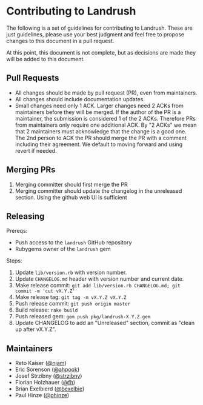 # Contributing to Landrush

The following is a set of guidelines for contributing to Landrush.
These are just guidelines, please use your best judgment and feel free
to propose changes to this document in a pull request.

At this point, this document is not complete, but as decisions are made
they will be added to this document.

## Pull Requests

* All changes should be made by pull request (PR), even from maintainers. 
* All changes should include documentation updates.
* Small changes need only 1 ACK.  Larger changes need 2 ACKs from
  maintainers before they will be merged. If the author of the PR is a
  maintainer, the submission is considered 1 of the 2 ACKs. Therefore PRs
  from maintainers only require one additional ACK. By "2 ACKs" we mean
  that 2 maintainers must acknowledge that the change is a good one. The
  2nd person to ACK the PR should merge the PR with a comment including
  their agreement.  We default to moving forward and using revert if needed.

## Merging PRs

1. Merging committer should first merge the PR
2. Merging committer should update the changelog in the unreleased
   section.  Using the github web UI is sufficient

## Releasing

Prereqs:

* Push access to the `landrush` GitHub repository
* Rubygems owner of the `landrush` gem

Steps:

1. Update `lib/version.rb` with version number.
2. Update `CHANGELOG.md` header with version number and current date.
3. Make release commit: `git add lib/version.rb CHANGELOG.md; git commit -m 'cut vX.Y.Z'`
4. Make release tag: `git tag -m vX.Y.Z vX.Y.Z`
5. Push release commit: `git push origin master`
6. Build release: `rake build`
7. Push released gem: `gem push pkg/landrush-X.Y.Z.gem`
8. Update CHANGELOG to add an "Unreleased" section, commit as "clean up after vX.Y.Z".

## Maintainers

* Reto Kaiser ([@njam](http://github.com/njam))
* Eric Sorenson ([@ahpook](http://github.com/ahpook))
* Josef Strzibny ([@strzibny](http://github.com/strzibny))
* Florian Holzhauer ([@fh](http://github.com/fh))
* Brian Exelbierd ([@bexelbie](http://github.com/bexelbie))
* Paul Hinze ([@phinze](http://github.com/phinze))
